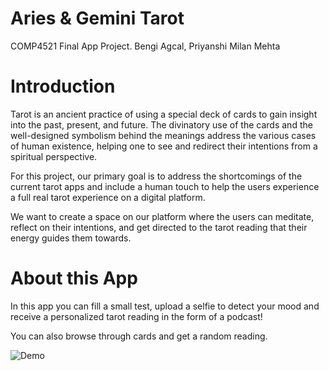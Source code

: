 # Aries & Gemini Tarot

COMP4521 Final App Project.
Bengi Agcal, Priyanshi Milan Mehta

# Introduction

Tarot is an ancient practice of using a special deck of cards to gain insight into the past, present, and future. The divinatory use of the cards and the well-designed symbolism behind the meanings address the various cases of human existence, helping one to see and redirect their intentions from a spiritual perspective.  

For this project, our primary goal is to address the shortcomings of the current tarot apps and include a human touch to help the users experience a full real tarot experience on a digital platform. 

We want to create a space on our platform where the users can meditate, reflect on their intentions, and get directed to the tarot reading that their energy guides them towards. 



# About this App

In this app you can fill a small test, upload a selfie to detect your mood and receive a personalized tarot reading in the form of a podcast!

You can also browse through cards and get a random reading. 

![Demo](https://www.youtube.com/watch?v=QnuZX_3qZvA)
